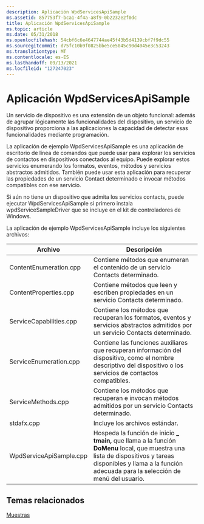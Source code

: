 ```yaml
---
description: Aplicación WpdServicesApiSample
ms.assetid: 857753f7-bca1-4f4a-a8f9-0b2232e2f0dc
title: Aplicación WpdServicesApiSample
ms.topic: article
ms.date: 05/31/2018
ms.openlocfilehash: 54cbf6c6e4647744ae45f43b5d4139cbf7f9dc55
ms.sourcegitcommit: d75fc10b9f0825bbe5ce5045c90d4045e3c53243
ms.translationtype: MT
ms.contentlocale: es-ES
ms.lasthandoff: 09/13/2021
ms.locfileid: "127247023"
---
```

# <a name="wpdservicesapisample-application"></a>Aplicación WpdServicesApiSample

Un servicio de dispositivo es una extensión de un objeto funcional: además de agrupar lógicamente las funcionalidades del dispositivo, un servicio de dispositivo proporciona a las aplicaciones la capacidad de detectar esas funcionalidades mediante programación.

La aplicación de ejemplo WpdServicesApiSample es una aplicación de escritorio de línea de comandos que puede usar para explorar los servicios de contactos en dispositivos conectados al equipo. Puede explorar estos servicios enumerando los formatos, eventos, métodos y servicios abstractos admitidos. También puede usar esta aplicación para recuperar las propiedades de un servicio Contact determinado e invocar métodos compatibles con ese servicio.

Si aún no tiene un dispositivo que admita los servicios contacts, puede ejecutar WpdServicesApiSample si primero instala wpdServiceSampleDriver que se incluye en el kit de controladores de Windows.

La aplicación de ejemplo WpdServicesApiSample incluye los siguientes archivos:



| **Archivo**                | **Descripción**                                                                                                                                                                                           |
|-------------------------|-----------------------------------------------------------------------------------------------------------------------------------------------------------------------------------------------------------|
| ContentEnumeration.cpp  | Contiene métodos que enumeran el contenido de un servicio Contacts determinado.                                                                                                                                  |
| ContentProperties.cpp   | Contiene métodos que leen y escriben propiedades en un servicio Contacts determinado.                                                                                                                              |
| ServiceCapabilities.cpp | Contiene los métodos que recuperan los formatos, eventos y servicios abstractos admitidos por un servicio Contacts determinado.                                                                   |
| ServiceEnumeration.cpp  | Contiene las funciones auxiliares que recuperan información del dispositivo, como el nombre descriptivo del dispositivo o los servicios de contactos compatibles.                                                                       |
| ServiceMethods.cpp      | Contiene los métodos que recuperan e invocan métodos admitidos por un servicio Contacts determinado.                                                                                                              |
| stdafx.cpp              | Incluye los archivos estándar.                                                                                                                                                                              |
| WpdServiceApiSample.cpp | Hospeda la función de inicio **\_ tmain,** que llama a la función **DoMenu** local, que muestra una lista de dispositivos y tareas disponibles y llama a la función adecuada para la selección de menú del usuario. |



 


## <a name="related-topics"></a>Temas relacionados

<dl> <dt>

[Muestras](sample.md)
</dt> </dl>

 

 



